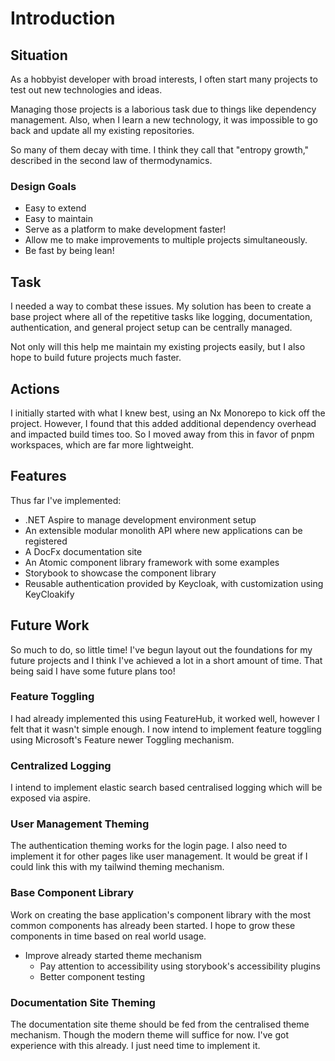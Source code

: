 # Introduction

## Situation
As a hobbyist developer with broad interests, I often start many projects to test out new technologies and ideas.  

Managing those projects is a laborious task due to things like dependency management. Also, when I learn a new technology, it was impossible to go back and update all my existing repositories.  

So many of them decay with time. I think they call that "entropy growth," described in the second law of thermodynamics.  

### Design Goals

- Easy to extend
- Easy to maintain
- Serve as a platform to make development faster!
- Allow me to make improvements to multiple projects simultaneously.
- Be fast by being lean!


## Task
I needed a way to combat these issues. My solution has been to create a base project where all of the repetitive tasks like logging, documentation, authentication, and general project setup can be centrally managed.  

Not only will this help me maintain my existing projects easily, but I also hope to build future projects much faster.  

## Actions
I initially started with what I knew best, using an Nx Monorepo to kick off the project. However, I found that this added additional dependency overhead and impacted build times too. So I moved away from this in favor of pnpm workspaces, which are far more lightweight.  

## Features
Thus far I've implemented:  
- .NET Aspire to manage development environment setup  
- An extensible modular monolith API where new applications can be registered  
- A DocFx documentation site  
- An Atomic component library framework with some examples  
- Storybook to showcase the component library  
- Reusable authentication provided by Keycloak, with customization using KeyCloakify  

## Future Work

So much to do, so little time! I've begun layout out the foundations for my future projects and I think I've achieved a lot in a short amount of time. That being said I have some future plans too!

### Feature Toggling

I had already implemented this using FeatureHub, it worked well, however I felt that it wasn't simple enough. I now intend to implement feature toggling using Microsoft's Feature newer Toggling mechanism.

### Centralized Logging

I intend to implement elastic search based centralised logging which will be exposed via aspire.

### User Management Theming

The authentication theming works for the login page. I also need to implement it for other pages like user management. It would be great if I could link this with my tailwind theming mechanism. 

### Base Component Library

Work on creating the base application's component library with the most common components has already been started. I hope to grow these components in time based on real world usage. 

- Improve already started theme mechanism
    - Pay attention to accessibility using storybook's accessibility plugins
    - Better component testing

### Documentation Site Theming

The documentation site theme should be fed from the centralised theme mechanism. Though the modern theme will suffice for now. I've got experience with this already. I just need time to implement it.